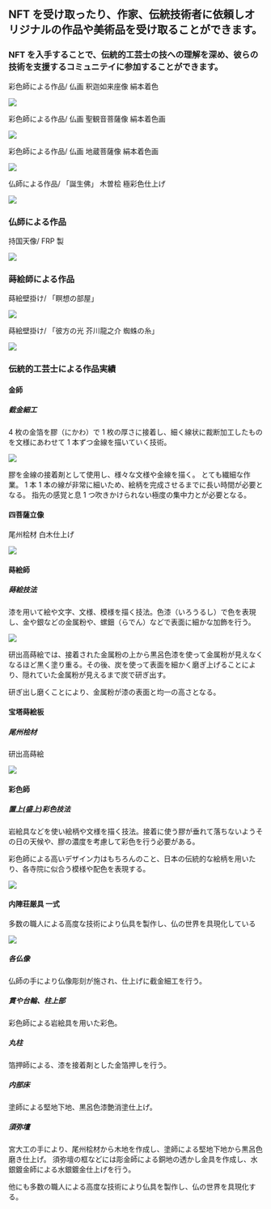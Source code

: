 ## NFT を受け取ったり、作家、伝統技術者に依頼しオリジナルの作品や美術品を受け取ることができます。

### NFT を入手することで、伝統的工芸士の技への理解を深め、彼らの技術を支援するコミュニテイに参加することができます。

<div class="grid justify-items-center gap-6">

彩色師による作品/ 仏画 釈迦如来座像 絹本着色

![](https://i.imgur.com/LjJ7OnR.jpg)

彩色師による作品/ 仏画 聖観音菩薩像 絹本着色画

![](https://i.imgur.com/IdMXshG.jpg)

彩色師による作品/ 仏画 地蔵菩薩像 絹本着色画

![](https://i.imgur.com/uf55ErY.jpg)

仏師による作品/ 「誕生佛」 木曽桧 極彩色仕上げ

![](https://i.imgur.com/riiVbYu.jpg)

</div>

### 仏師による作品

<div class="grid justify-items-center gap-6">

持国天像/ FRP 製

![](https://i.imgur.com/1yoKPeb.png)

</div>

### 蒔絵師による作品

<div class="grid justify-items-center gap-6">

蒔絵壁掛け/ 「瞑想の部屋」

![](https://i.imgur.com/JMHaZVn.png)

蒔絵壁掛け/ 「彼方の光 芥川龍之介 蜘蛛の糸」

![](https://i.imgur.com/BePYk2f.png)

</div>

### 伝統的工芸士による作品実績

<div class="grid gap-6">

#### 金師

##### 截金細工

4 枚の金箔を膠（にかわ）で 1 枚の厚さに接着し、細く線状に裁断加工したものを文様にあわせて 1 本ずつ金線を描いていく技術。

![](https://i.imgur.com/h7NBxzG.jpg)

膠を金線の接着剤として使用し、様々な文様や金線を描く。
とても繊細な作業。
1 本 1 本の線が非常に細いため、絵柄を完成させるまでに長い時間が必要となる。
指先の感覚と息 1 つ吹きかけられない極度の集中力とが必要となる。

#### 四菩薩立像

尾州桧材 白木仕上げ

![](https://i.imgur.com/Y3R2oTy.jpg)

#### 蒔絵師

##### 蒔絵技法

漆を用いて絵や文字、文様、模様を描く技法。色漆（いろうるし）で色を表現し、金や銀などの金属粉や、螺鈿（らでん）などで表面に細かな加飾を行う。

![](https://i.imgur.com/dLENe9Y.jpg)

研出高蒔絵では、接着された金属粉の上から黒呂色漆を使って金属粉が見えなくなるほど黒く塗り重る。その後、炭を使って表面を細かく磨ぎ上げることにより、隠れていた金属粉が見えるまで炭で研ぎ出す。

研ぎ出し磨くことにより、金属粉が漆の表面と均一の高さとなる。

#### 宝塔蒔絵板

##### 尾州桧材

研出高蒔絵

![](https://i.imgur.com/bw5ZUiC.jpg)

#### 彩色師

##### 置上(盛上)彩色技法

岩絵具などを使い絵柄や文様を描く技法。接着に使う膠が垂れて落ちないようその日の天候や、膠の濃度を考慮して彩色を行う必要がある。

彩色師による高いデザイン力はもちろんのこと、日本の伝統的な絵柄を用いたり、各寺院に似合う模様や配色を表現する。

![](https://i.imgur.com/8tBbS0r.jpg)

#### 内陣荘厳具 一式

多数の職人による高度な技術により仏具を製作し、仏の世界を具現化している

![](https://i.imgur.com/0j0XPBd.jpg)

##### 各仏像

仏師の手により仏像彫刻が施され、仕上げに截金細工を行う。

##### 貫や台輪、柱上部

彩色師による岩絵具を用いた彩色。

##### 丸柱

箔押師による、漆を接着剤とした金箔押しを行う。

##### 内部床

塗師による堅地下地、黒呂色漆艶消塗仕上げ。

##### 須弥壇

宮大工の手により、尾州桧材から木地を作成し、塗師による堅地下地から黒呂色磨き仕上げ。
須弥壇の框などには彫金師による銅地の透かし金具を作成し、水銀鍍金師による水銀鍍金仕上げを行う。

他にも多数の職人による高度な技術により仏具を製作し、仏の世界を具現化する。

</div>
